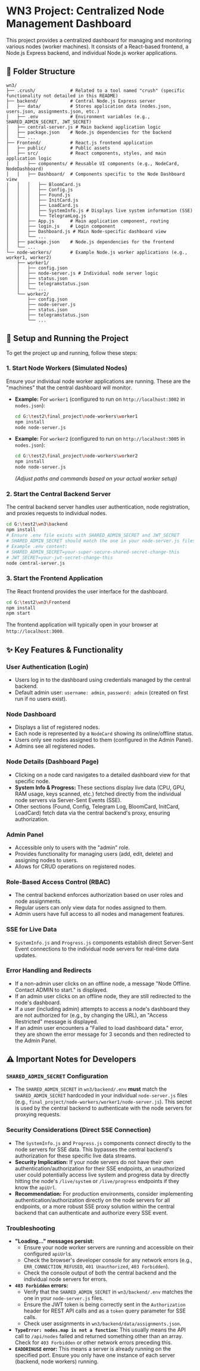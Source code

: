 # WN3 Project: Centralized Node Management Dashboard

This project provides a centralized dashboard for managing and monitoring various nodes (worker machines). It consists of a React-based frontend, a Node.js Express backend, and individual Node.js worker applications.

## 📁 Folder Structure

```
wn3/
├── .crush/             # Related to a tool named "crush" (specific functionality not detailed in this README)
├── backend/            # Central Node.js Express server
│   ├── data/           # Stores application data (nodes.json, users.json, assignments.json, etc.)
│   ├── .env            # Environment variables (e.g., SHARED_ADMIN_SECRET, JWT_SECRET)
│   ├── central-server.js # Main backend application logic
│   ├── package.json    # Node.js dependencies for the backend
│   └── ...
├── Frontend/           # React.js frontend application
│   ├── public/         # Public assets
│   ├── src/            # React components, styles, and main application logic
│   │   ├── components/ # Reusable UI components (e.g., NodeCard, NodeDashboard)
│   │   ├── Dashboard/  # Components specific to the Node Dashboard view
│   │   │   ├── BloomCard.js
│   │   │   ├── Config.js
│   │   │   ├── Found.js
│   │   │   ├── InitCard.js
│   │   │   ├── LoadCard.js
│   │   │   ├── SystemInfo.js # Displays live system information (SSE)
│   │   │   └── TelegramLog.js
│   │   ├── App.js      # Main application component, routing
│   │   ├── login.js    # Login component
│   │   ├── Dashboard.js # Main Node-specific dashboard view
│   │   └── ...
│   ├── package.json    # Node.js dependencies for the frontend
│   └── ...
└── node-workers/       # Example Node.js worker applications (e.g., worker1, worker2)
    ├── worker1/
    │   ├── config.json
    │   ├── node-server.js # Individual node server logic
    │   ├── status.json
    │   ├── telegramstatus.json
    │   └── ...
    └── worker2/
        ├── config.json
        ├── node-server.js
        ├── status.json
        ├── telegramstatus.json
        └── ...
```

## 🚀 Setup and Running the Project

To get the project up and running, follow these steps:

### 1. Start Node Workers (Simulated Nodes)

Ensure your individual node worker applications are running. These are the "machines" that the central dashboard will monitor.

*   **Example:** For `worker1` (configured to run on `http://localhost:3002` in `nodes.json`):
    ```bash
    cd G:\test2\final_project\node-workers\worker1
    npm install
    node node-server.js
    ```
*   **Example:** For `worker2` (configured to run on `http://localhost:3005` in `nodes.json`):
    ```bash
    cd G:\test2\final_project\node-workers\worker2
    npm install
    node node-server.js
    ```
    *(Adjust paths and commands based on your actual worker setup)*

### 2. Start the Central Backend Server

The central backend server handles user authentication, node registration, and proxies requests to individual nodes.

```bash
cd G:\test2\wn3\backend
npm install
# Ensure .env file exists with SHARED_ADMIN_SECRET and JWT_SECRET
# SHARED_ADMIN_SECRET should match the one in your node-server.js files
# Example .env content:
# SHARED_ADMIN_SECRET=your-super-secure-shared-secret-change-this
# JWT_SECRET=your-jwt-secret-change-this
node central-server.js
```

### 3. Start the Frontend Application

The React frontend provides the user interface for the dashboard.

```bash
cd G:\test2\wn3\Frontend
npm install
npm start
```
The frontend application will typically open in your browser at `http://localhost:3000`.

## ✨ Key Features & Functionality

### User Authentication (Login)
*   Users log in to the dashboard using credentials managed by the central backend.
*   Default admin user: `username: admin`, `password: admin` (created on first run if no users exist).

### Node Dashboard
*   Displays a list of registered nodes.
*   Each node is represented by a `NodeCard` showing its online/offline status.
*   Users only see nodes assigned to them (configured in the Admin Panel).
*   Admins see all registered nodes.

### Node Details (Dashboard Page)
*   Clicking on a node card navigates to a detailed dashboard view for that specific node.
*   **System Info & Progress:** These sections display live data (CPU, GPU, RAM usage, keys scanned, etc.) fetched directly from the individual node servers via Server-Sent Events (SSE).
*   Other sections (Found, Config, Telegram Log, BloomCard, InitCard, LoadCard) fetch data via the central backend's proxy, ensuring authorization.

### Admin Panel
*   Accessible only to users with the "admin" role.
*   Provides functionality for managing users (add, edit, delete) and assigning nodes to users.
*   Allows for CRUD operations on registered nodes.

### Role-Based Access Control (RBAC)
*   The central backend enforces authorization based on user roles and node assignments.
*   Regular users can only view data for nodes assigned to them.
*   Admin users have full access to all nodes and management features.

### SSE for Live Data
*   `SystemInfo.js` and `Progress.js` components establish direct Server-Sent Event connections to the individual node servers for real-time data updates.

### Error Handling and Redirects
*   If a non-admin user clicks on an offline node, a message "Node Offline. Contact ADMIN to start." is displayed.
*   If an admin user clicks on an offline node, they are still redirected to the node's dashboard.
*   If a user (including admin) attempts to access a node's dashboard they are not authorized for (e.g., by changing the URL), an "Access Restricted" message is displayed.
*   If an admin user encounters a "Failed to load dashboard data." error, they are shown the error message for 3 seconds and then redirected to the Admin Panel.

## ⚠️ Important Notes for Developers

### `SHARED_ADMIN_SECRET` Configuration
*   The `SHARED_ADMIN_SECRET` in `wn3/backend/.env` **must** match the `SHARED_ADMIN_SECRET` hardcoded in your individual `node-server.js` files (e.g., `final_project/node-workers/worker1/node-server.js`). This secret is used by the central backend to authenticate with the node servers for proxying requests.

### Security Considerations (Direct SSE Connection)
*   The `SystemInfo.js` and `Progress.js` components connect directly to the node servers for SSE data. This bypasses the central backend's authorization for these specific live data streams.
*   **Security Implication:** If your node servers do not have their own authentication/authorization for their SSE endpoints, an unauthorized user could potentially access live system and progress data by directly hitting the node's `/live/system` or `/live/progress` endpoints if they know the `apiUrl`.
*   **Recommendation:** For production environments, consider implementing authentication/authorization directly on the node servers for all endpoints, or a more robust SSE proxy solution within the central backend that can authenticate and authorize every SSE event.

### Troubleshooting
*   **"Loading..." messages persist:**
    *   Ensure your node worker servers are running and accessible on their configured `apiUrl`s.
    *   Check the browser's developer console for any network errors (e.g., `ERR_CONNECTION_REFUSED`, `401 Unauthorized`, `403 Forbidden`).
    *   Check the console output of both the central backend and the individual node servers for errors.
*   **`403 Forbidden` errors:**
    *   Verify that the `SHARED_ADMIN_SECRET` in `wn3/backend/.env` matches the one in your `node-server.js` files.
    *   Ensure the JWT token is being correctly sent in the `Authorization` header for REST API calls and as a `token` query parameter for SSE calls.
    *   Check user assignments in `wn3/backend/data/assignments.json`.
*   **`TypeError: nodes.map is not a function`:** This usually means the API call to `/api/nodes` failed and returned something other than an array. Check for `403 Forbidden` or other network errors preceding this.
*   **`EADDRINUSE` error:** This means a server is already running on the specified port. Ensure you only have one instance of each server (backend, node workers) running.
